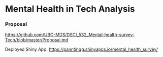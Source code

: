 # Mental Health in Tech Analysis


### Proposal


https://github.com/UBC-MDS/DSCI_532_Mental-health-survey-Tech/blob/master/Proposal.md



Deployed Shiny App: https://panntingg.shinyapps.io/mental_health_survey/ 